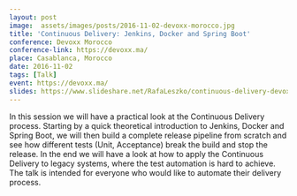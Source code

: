 ```yaml
---
layout: post
image:  assets/images/posts/2016-11-02-devoxx-morocco.jpg
title: 'Continuous Delivery: Jenkins, Docker and Spring Boot'
conference: Devoxx Morocco
conference-link: https://devoxx.ma/
place: Casablanca, Morocco
date: 2016-11-02
tags: [Talk]
event: https://devoxx.ma/
slides: https://www.slideshare.net/RafaLeszko/continuous-delivery-devoxx-morocco-2016
---
```


In this session we will have a practical look at the Continuous Delivery process. Starting by a quick theoretical introduction to Jenkins, Docker and Spring Boot, we will then build a complete release pipeline from scratch and see how different tests (Unit, Acceptance) break the build and stop the release. In the end we will have a look at how to apply the Continuous Delivery to legacy systems, where the test automation is hard to achieve. The talk is intended for everyone who would like to automate their delivery process.